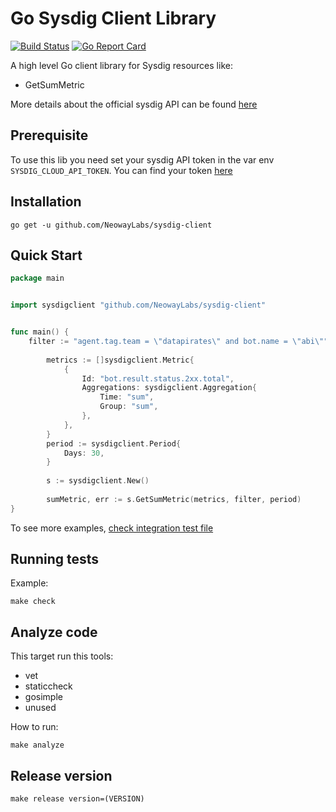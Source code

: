 # Go Sysdig Client Library 


[![Build Status](https://travis-ci.org/NeowayLabs/gootstrap.svg?branch=master)](https://travis-ci.org/NeowayLabs/sysdig-client)
[![Go Report Card](https://goreportcard.com/badge/github.com/NeowayLabs/sysdig-client)](https://goreportcard.com/report/github.com/NeowayLabs/sysdig-client)

A high level Go client library for Sysdig resources like:

 * GetSumMetric
 

More details about the official sysdig API can be found [here](https://sysdig.gitbooks.io/sysdig-cloud-api/content/rest_api/data.html)


## Prerequisite

To use this lib you need set your sysdig API token in the var env `SYSDIG_CLOUD_API_TOKEN`. You can find your token [here](https://app.sysdigcloud.com/#/settings/user)

## Installation

`go get -u github.com/NeowayLabs/sysdig-client`

## Quick Start

```go
package main


import sysdigclient "github.com/NeowayLabs/sysdig-client"


func main() {
	filter := "agent.tag.team = \"datapirates\" and bot.name = \"abi\""
    
    	metrics := []sysdigclient.Metric{
    		{
    			Id: "bot.result.status.2xx.total",
    			Aggregations: sysdigclient.Aggregation{
    				Time: "sum",
    				Group: "sum",
    			},
    		},
    	}
    	period := sysdigclient.Period{
    		Days: 30,
    	}
    
    	s := sysdigclient.New()
    	
    	sumMetric, err := s.GetSumMetric(metrics, filter, period)
}
```

To see more examples, [check integration test file](sysdigcli_integration_test.go)


## Running tests

Example:

    make check
    

## Analyze code

This target run this tools:

 * vet 
 * staticcheck 
 * gosimple
 * unused 

How to run:

    make analyze

## Release version

    make release version=(VERSION)
